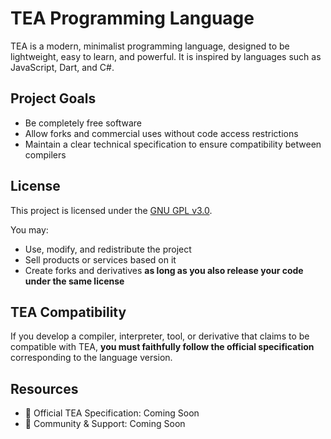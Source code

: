 # TEA Programming Language

TEA is a modern, minimalist programming language, designed to be lightweight, easy to learn, and powerful. It is inspired by languages such as JavaScript, Dart, and C#.

## Project Goals

- Be completely free software
- Allow forks and commercial uses without code access restrictions
- Maintain a clear technical specification to ensure compatibility between compilers

## License

This project is licensed under the [GNU GPL v3.0](LICENSE).

You may:

- Use, modify, and redistribute the project
- Sell products or services based on it
- Create forks and derivatives **as long as you also release your code under the same license**

## TEA Compatibility

If you develop a compiler, interpreter, tool, or derivative that claims to be compatible with TEA, **you must faithfully follow the official specification** corresponding to the language version.

## Resources

- 📘 Official TEA Specification: Coming Soon
- 💬 Community & Support: Coming Soon
